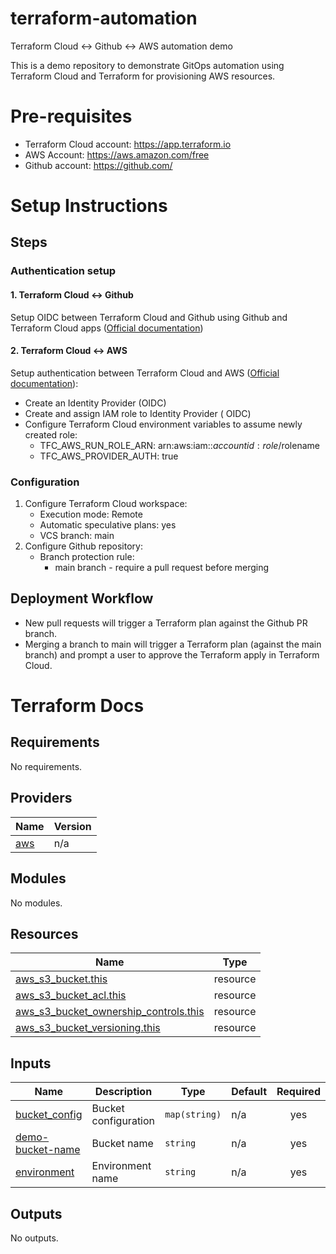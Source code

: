 # terraform-automation
Terraform Cloud <-> Github <-> AWS automation demo

This is a demo repository to demonstrate GitOps automation using Terraform Cloud and Terraform for provisioning AWS resources.

# Pre-requisites
* Terraform Cloud account: https://app.terraform.io
* AWS Account: https://aws.amazon.com/free
* Github account: https://github.com/

# Setup Instructions

## Steps
### Authentication setup
#### 1. Terraform Cloud <-> Github
Setup OIDC between Terraform Cloud and Github using Github and Terraform Cloud apps ([Official documentation](https://developer.hashicorp.com/terraform/tutorials/cloud/github-oauth
))

#### 2. Terraform Cloud <-> AWS
Setup authentication between Terraform Cloud and AWS ([Official documentation](https://developer.hashicorp.com/terraform/cloud-docs/workspaces/dynamic-provider-credentials/aws-configuration)):
* Create an Identity Provider (OIDC)
* Create and assign IAM role to Identity Provider ( OIDC)
* Configure Terraform Cloud environment variables to assume newly created role:
    * TFC_AWS_RUN_ROLE_ARN: arn:aws:iam::$accountid:role/$rolename	
    * TFC_AWS_PROVIDER_AUTH: true

### Configuration
1. Configure Terraform Cloud workspace:
    * Execution mode: Remote
    * Automatic speculative plans: yes
    * VCS branch: main
2. Configure Github repository:
    * Branch protection rule: 
        * main branch - require a pull request before merging

## Deployment Workflow
* New pull requests will trigger a Terraform plan against the Github PR branch.
* Merging a branch to main will trigger a Terraform plan (against the main branch) and prompt a user to approve the Terraform apply in Terraform Cloud.


# Terraform Docs    
<!-- BEGIN_TF_DOCS -->
## Requirements

No requirements.

## Providers

| Name | Version |
|------|---------|
| <a name="provider_aws"></a> [aws](#provider\_aws) | n/a |

## Modules

No modules.

## Resources

| Name | Type |
|------|------|
| [aws_s3_bucket.this](https://registry.terraform.io/providers/hashicorp/aws/latest/docs/resources/s3_bucket) | resource |
| [aws_s3_bucket_acl.this](https://registry.terraform.io/providers/hashicorp/aws/latest/docs/resources/s3_bucket_acl) | resource |
| [aws_s3_bucket_ownership_controls.this](https://registry.terraform.io/providers/hashicorp/aws/latest/docs/resources/s3_bucket_ownership_controls) | resource |
| [aws_s3_bucket_versioning.this](https://registry.terraform.io/providers/hashicorp/aws/latest/docs/resources/s3_bucket_versioning) | resource |

## Inputs

| Name | Description | Type | Default | Required |
|------|-------------|------|---------|:--------:|
| <a name="input_bucket_config"></a> [bucket\_config](#input\_bucket\_config) | Bucket configuration | `map(string)` | n/a | yes |
| <a name="input_demo-bucket-name"></a> [demo-bucket-name](#input\_demo-bucket-name) | Bucket name | `string` | n/a | yes |
| <a name="input_environment"></a> [environment](#input\_environment) | Environment name | `string` | n/a | yes |

## Outputs

No outputs.
<!-- END_TF_DOCS -->